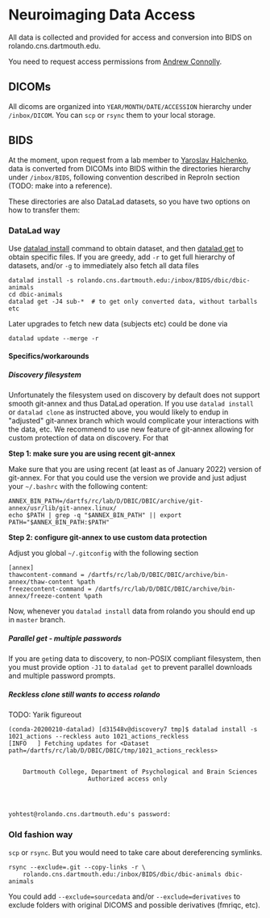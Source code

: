 # Neuroimaging Data Access

All data is collected and provided for access and conversion into BIDS on rolando.cns.dartmouth.edu.

You need to request access permissions from [Andrew Connolly](mailto:andrew.c.connolly@dartmouth.edu).

## DICOMs

All dicoms are organized into `YEAR/MONTH/DATE/ACCESSION` hierarchy under `/inbox/DICOM`.
You can `scp` or `rsync` them to your local storage.

## BIDS

At the moment, upon request from a lab member to [Yaroslav Halchenko](mailto:yoh@dartmouth.edu), 
data is converted from DICOMs into BIDS within the directories hierarchy under `/inbox/BIDS`, following
convention described in ReproIn section (TODO: make into a reference).

These directories are also DataLad datasets, so you have two options on how to transfer them:

### DataLad way

Use [datalad install](TODO) command to obtain dataset, and then [datalad get]() to 
obtain specific files.  If you are greedy, add `-r` to get full hierarchy of datasets, and/or `-g`
to immediately also fetch all data files
  
    datalad install -s rolando.cns.dartmouth.edu:/inbox/BIDS/dbic/dbic-animals
    cd dbic-animals
    datalad get -J4 sub-*  # to get only converted data, without tarballs etc

Later upgrades to fetch new data (subjects etc) could be done via 

    datalad update --merge -r 


#### Specifics/workarounds

##### Discovery filesystem

Unfortunately the filesystem used on discovery by default does not support smooth git-annex and thus DataLad operation.
If you use `datalad install` or `datalad clone` as instructed above, you would likely to endup in "adjusted" git-annex branch which would complicate your interactions with the data, etc.
We recommend to use new feature of git-annex allowing for custom protection of data on discovery.
For that

**Step 1: make sure you are using recent git-annex**

Make sure that you are using recent (at least as of January 2022) version of git-annex.
For that you could use the version we provide and just adjust your `~/.bashrc` with the following content:

```shell
ANNEX_BIN_PATH=/dartfs/rc/lab/D/DBIC/DBIC/archive/git-annex/usr/lib/git-annex.linux/
echo $PATH | grep -q "$ANNEX_BIN_PATH" || export PATH="$ANNEX_BIN_PATH:$PATH"
```

**Step 2: configure git-annex to use custom data protection**

Adjust you global `~/.gitconfig` with the following section

```
[annex]
thawcontent-command = /dartfs/rc/lab/D/DBIC/DBIC/archive/bin-annex/thaw-content %path
freezecontent-command = /dartfs/rc/lab/D/DBIC/DBIC/archive/bin-annex/freeze-content %path
```

Now, whenever you `datalad install` data from rolando you should end up in `master` branch.

##### Parallel get - multiple passwords

If you are `get`ing data to discovery, to non-POSIX compliant filesystem, then you must provide
option `-J1` to `datalad get` to prevent parallel downloads and multiple password prompts.

##### Reckless clone still wants to access rolando

TODO: Yarik figureout

```
(conda-20200210-datalad) [d31548v@discovery7 tmp]$ datalad install -s 1021_actions --reckless auto 1021_actions_reckless
[INFO   ] Fetching updates for <Dataset path=/dartfs/rc/lab/D/DBIC/DBIC/tmp/1021_actions_reckless>        


    Dartmouth College, Department of Psychological and Brain Sciences
                      Authorized access only




yohtest@rolando.cns.dartmouth.edu's password: 
```

### Old fashion way
 
`scp` or `rsync`. But you would need to take care about dereferencing symlinks.

    rsync --exclude=.git --copy-links -r \
        rolando.cns.dartmouth.edu:/inbox/BIDS/dbic/dbic-animals dbic-animals
    
    
You could add `--exclude=sourcedata` and/or `--exclude=derivatives` to exclude
folders with original DICOMS and possible derivatives (fmriqc, etc).
    

